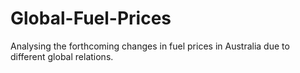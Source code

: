 # Global-Fuel-Prices
Analysing the forthcoming changes in fuel prices in Australia due to different global relations.
